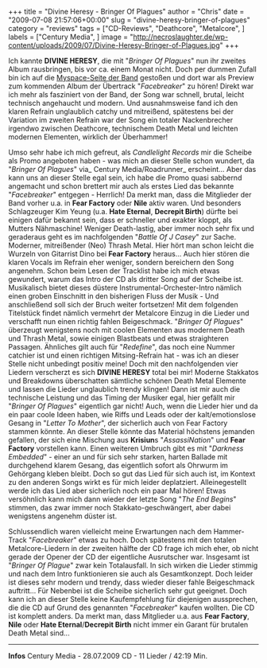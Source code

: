 +++
title = "Divine Heresy - Bringer Of Plagues"
author = "Chris"
date = "2009-07-08 21:57:06+00:00"
slug = "divine-heresy-bringer-of-plagues"
category = "reviews"
tags = ["CD-Reviews", "Deathcore", "Metalcore", ]
labels = ["Century Media", ]
image = "http://necroslaughter.de/wp-content/uploads/2009/07/Divine-Heresy-Bringer-of-Plagues.jpg"
+++

Ich kannte **DIVINE HERESY**, die mit "_Bringer Of Plagues_" nun ihr zweites Album rausbringen, bis vor ca. einem Monat nicht. Doch per dummen Zufall bin ich auf die <a href="http://www.myspace.com/divineheresyband">Myspace-Seite der Band</a> gestoßen und dort war als Preview zum kommenden Album der Übertrack "_Facebreaker_" zu hören! Direkt war ich mehr als fasziniert von der Band, der Song war schnell, brutal, leicht technisch angehaucht und modern. Und ausnahmsweise fand ich den klaren Refrain unglaublich catchy und mitreißend, spätestens bei der Variation im zweiten Refrain war der Song ein totaler Nackenbrecher irgendwo zwischen Deathcore, technischem Death Metal und leichten modernen Elementen, wirklich der Überhammer!

Umso sehr habe ich mich gefreut, als _Candlelight Records_ mir die Scheibe als Promo angeboten haben - was mich an dieser Stelle schon wundert, da "_Bringer Of Plagues_" via_ Century Media/Roadrunner_ erscheint... Aber das kann uns an dieser Stelle egal sein, ich habe die Promo quasi sabbernd angemacht und schon brettert mir auch als erstes Lied das bekannte "_Facebreaker_" entgegen - Herrlich! Da merkt man, dass die Mitglieder der Band vorher u.a. in **Fear Factory** oder **Nile** aktiv waren. Und besonders Schlagzeuger Kim Yeung (u.a. **Hate Eternal**, **Decrepit Birth**) dürfte bei einigen dafür bekannt sein, dass er schneller und exakter kloppt, als Mutters Nähmaschine!
Weniger Death-lastig, aber immer noch sehr fix und geraderaus geht es im nachfolgenden "_Battle Of J Casey_" zur Sache. Moderner, mitreißender (Neo) Thrash Metal. Hier hört man schon leicht die Wurzeln von Gitarrist Dino bei **Fear Factory** heraus... Auch hier stören die klaren Vocals im Refrain eher weniger, sondern bereichern den Song angenehm.
Schon beim Lesen der Tracklist habe ich mich etwas gewundert, warum das Intro der CD als dritter Song auf der Scheibe ist. Musikalisch bietet dieses düstere Instrumental-Orchester-Intro nämlich einen groben Einschnitt in den bisherigen Fluss der Musik - Und anschließend soll sich der Bruch weiter fortsetzen! Mit dem folgenden Titelstück findet nämlich vermehrt der Metalcore Einzug in die Lieder und verschafft nun einen richtig fahlen Beigeschmack. "_Bringer Of Plagues_" überzeugt wenigstens noch mit coolen Elementen aus modernem Death und Thrash Metal, sowie einigen Blastbeats und etwas straighteren Passagen. Ähnliches gilt auch für "_Redefine_", das noch eine Nummer catchier ist und einen richtigen Mitsing-Refrain hat - was ich an dieser Stelle nicht unbedingt positiv meine!
Doch mit den nachfolgenden vier Liedern verscherzt es sich **DIVINE HERESY** total bei mir! Moderne Stakkatos und Breakdowns überschatten sämtliche schönen Death Metal Elemente und lassen die Lieder unglaublich trendy klingen! Dann ist mir auch die technische Leistung und das Timing der Musiker egal, hier gefällt mir "_Bringer Of Plagues_" eigentlich gar nicht! Auch, wenn die Lieder hier und da ein paar coole Ideen haben, wie Riffs und Leads oder der kalt/emotionslose Gesang in "_Letter To Mother_", der sicherlich auch von Fear Factory stammen könnte. An dieser Stelle könnte das Material höchstens jemanden gefallen, der sich eine Mischung aus **Krisiun**s "_AssassiNation_" und **Fear Factory** vorstellen kann.
Einen weiteren Umbruch gibt es mit "_Darkness Embedded_" - einer an und für sich sehr starken, harten Ballade mit durchgehend klarem Gesang, das eigentlich sofort als Ohrwurm im Gehörgang kleben bleibt. Doch so gut das Lied für sich auch ist, im Kontext zu den anderen Songs wirkt es für mich leider deplatziert. Alleinegestellt werde ich das Lied aber sicherlich noch ein paar Mal hören!
Etwas versöhnlich kann mich dann wieder der letzte Song "_The End Begins_" stimmen, das zwar immer noch Stakkato-geschwängert, aber dabei wenigstens angenehm düster ist.

Schlussendlich waren vielleicht meine Erwartungen nach dem Hammer-Track "_Facebreaker_" etwas zu hoch. Doch spätestens mit den totalen Metalcore-Liedern in der zweiten hälfte der CD frage ich mich eher, ob nicht gerade der Opener der CD der eigentliche Ausrutscher war. Insgesamt ist "_Bringer Of Plague_" zwar kein Totalausfall. In sich wirken die Lieder stimmig und nach dem Intro funktionieren sie auch als Gesamtkonzept. Doch leider ist dieses sehr modern und trendy, dass wieder dieser fahle Beigeschmack auftritt... Für Nebenbei ist die Scheibe sicherlich sehr gut geeignet. Doch kann ich an dieser Stelle keine Kaufempfehlung für diejenigen aussprechen, die die CD auf Grund des genannten "_Facebreaker_" kaufen wollten. Die CD ist komplett anders. Da merkt man, dass Mitglieder u.a. aus **Fear Factory**, **Nile** oder **Hate Eternal**/**Decrepit Birth** nicht immer ein Garant für brutalen Death Metal sind...





---
**Infos**
Century Media - 28.07.2009
CD - 11 Lieder / 42:19 Min.
